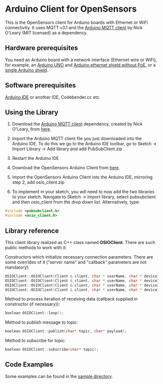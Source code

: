 # Arduino Client for OpenSensors

This is the OpenSensors client for Arduino boards with Ethernet or WiFi connectivity. It uses MQTT v3.1 and the [Arduino MQTT client](http://knolleary.net/arduino-client-for-mqtt/) by Nick O'Leary (MIT licensed) as a dependency.

## Hardware prerequisites

You need an Arduino board with a network interface (Ethernet wire or WiFi), for example, an [Arduino UNO](http://arduino.cc/en/Main/arduinoBoardUno) and [Arduino ethernet shield without PoE](http://store.arduino.cc/product/A000072), or a [single Arduino shield](http://arduino.cc/en/Main/ArduinoEthernetShield).

## Software prerequisites

[Arduino IDE](http://arduino.cc/en/main/software) or another IDE, Codebender.cc etc.

## Using the Library

1. Download the [Arduino MQTT client](http://knolleary.net/arduino-client-for-mqtt/) dependency, created by Nick O'Leary, from [here](https://github.com/OpenSensorsIO/opensensorsIO-arduino/blob/master/bin/pubsubclient.zip).

2. Import the Arduino MQTT client file you just downloaded into the Arduino IDE. To do this we go to the Arduino IDE toolbar, go to Sketch -> Import Library -> Add library and add PubSubClient.zip

3. Restart the Arduino IDE

4. Download the OpenSensors Arduino Client from [here](https://github.com/OpenSensorsIO/opensensorsIO-arduino/blob/master/bin/osio_client.zip).

5. Import the OpenSensors Arduino Client into the Arduino IDE, mirroring step 2, add osio_client.zip

6. To implement in your sketch, you will need to now add the two libraries to your sketch. Navigate to Sketch -> Import library, select pubsubclient and then osio_client from the drop down list. Alternatively, type:

``` c
#include <pubsubclient.h>
#include <osio_client.h>
```

## Library reference

This client library realized as C++ class named **OSIOClient**. There are such public methods to work with it:

Constructors which initialize necessary connection parameters. There are some overrides of it ("server name" and "callback" parameters are not mandatory):

``` c
OSIOClient::OSIOClient(Client & client, char * userName, char * deviceId, char * devicePassword);
OSIOClient::OSIOClient(Client & client, char * userName, char * deviceId, char * devicePassword, char * serverName);
OSIOClient::OSIOClient(Client & client, char * userName, char * deviceId, char * devicePassword, void (*callback)(char*,uint8_t*,unsigned int));
OSIOClient::OSIOClient(Client & client, char * userName, char * deviceId, char * devicePassword, char * serverName, void (*callback)(char*,uint8_t*,unsigned int));
```

Method to process iteration of receiving data (callback supplied in constructor (if necessary)):

``` c
boolean OSIOClient::loop();
```

Method to publish message to topic:

``` c
boolean OSIOClient::publish(char* topic, char* payload);
```

Method to subscribe for topic:

``` c
boolean OSIOClient::subscribe(char* topic);
```

## Code Examples

Some examples can be found in the [sample directory](./sample).
